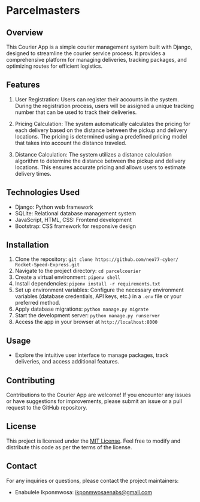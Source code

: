# Parcelmasters

## Overview
This Courier App is a simple courier management system built with Django, designed to streamline the courier service process. It provides a comprehensive platform for managing deliveries, tracking packages, and optimizing routes for efficient logistics.

## Features
1. User Registration: Users can register their accounts in the system. During the registration process, users will be assigned a unique tracking number that can be used to track their deliveries.

2. Pricing Calculation: The system automatically calculates the pricing for each delivery based on the distance between the pickup and delivery locations. The pricing is determined using a predefined pricing model that takes into account the distance traveled.

3. Distance Calculation: The system utilizes a distance calculation algorithm to determine the distance between the pickup and delivery locations. This ensures accurate pricing and allows users to estimate delivery times.


## Technologies Used
- Django: Python web framework
- SQLite: Relational database management system
- JavaScript, HTML, CSS: Frontend development
- Bootstrap: CSS framework for responsive design


## Installation
1. Clone the repository: `git clone https://github.com/neo77-cyber/ Rocket-Speed-Express.git`
2. Navigate to the project directory: `cd parcelcourier`
3. Create a virtual environment: `pipenv shell`
5. Install dependencies: `pipenv install -r requirements.txt`
6. Set up environment variables: Configure the necessary environment variables (database credentials, API keys, etc.) in a `.env` file or your preferred method.
7. Apply database migrations: `python manage.py migrate`
8. Start the development server: `python manage.py runserver`
9. Access the app in your browser at `http://localhost:8000`

## Usage
- Explore the intuitive user interface to manage packages, track deliveries, and access additional features.


## Contributing
Contributions to the Courier App are welcome! If you encounter any issues or have suggestions for improvements, please submit an issue or a pull request to the GitHub repository.

## License
This project is licensed under the [MIT License](https://opensource.org/licenses/MIT). Feel free to modify and distribute this code as per the terms of the license.

## Contact
For any inquiries or questions, please contact the project maintainers:
- Enabulele Ikponmwosa: ikponmwosaenabs@gmail.com

